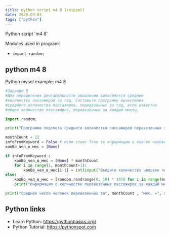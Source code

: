 ```yaml
---
title: python script m4 8 (snippet)
date: 2020-03-03
tags: ["python"]
---
```

Python script 'm4 8'


Modules used in program: 
* `import random;`

## python m4 8

Python mysql example: m4 8

```python
#Задание 8
#Для определения рентабельности авиалинии вычисляется среднее
#количество пассажиров за год. Составьте программу вычисления
#среднего количества пассажиров, перевезенных за год, если известно
#общее количество пассажиров, перевезенных за каждый месяц.

import random;

print("Программа подсчета среднего количества пассажиров перевезенных за год")

monthCount = 12
infoFromKeyword = False # если стоит True то информацию о кол-ве человек нужно будет вводить с клавиатуры, иначе она генерится случайно
колВо_чел_в_мес = [None]

if infoFromKeyword :
	колВо_чел_в_мес = [None] * monthCount
	for i in range(1, monthCount+1):
		колВо_чел_в_мес[i-1] = int(input("Введите количество человек перевезенных за " + str(i) + " мес.: "))
else:
	колВо_чел_в_мес = [random.randrange(0, 10) * 1050 for i in range(monthCount)]
	print("Информация о количестве перевезенных пассажиров за каждый месяц(по порядку):", колВо_чел_в_мес)

print("Среднее число человек перевезенных за", monthCount , "мес. =", sum(колВо_чел_в_мес)/monthCount)


```

## Python links

- Learn Python: https://pythonbasics.org/
- Python Tutorial: https://pythonspot.com
